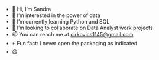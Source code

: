 - 👋 Hi, I’m Sandra
- 👀 I’m interested in the power of data
- 🌱 I’m currently learning Python and SQL
- 💞️ I’m looking to collaborate on Data Analyst work projects
- 📫 You can reach me at cirkovics1145@gmail.com
- ⚡ Fun fact: I never open the packaging as indicated
- 😄 


<!---
oSANDRAo/oSANDRAo is a ✨ special ✨ repository because its `README.md` (this file) appears on your GitHub profile.
You can click the Preview link to take a look at your changes.
--->
